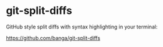 # git-split-diffs

GitHub style split diffs with syntax highlighting in your terminal:

https://github.com/banga/git-split-diffs
